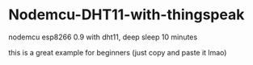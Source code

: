 # Nodemcu-DHT11-with-thingspeak
nodemcu esp8266 0.9 with dht11, deep sleep 10 minutes

this is a great example for beginners (just copy and paste it lmao)
